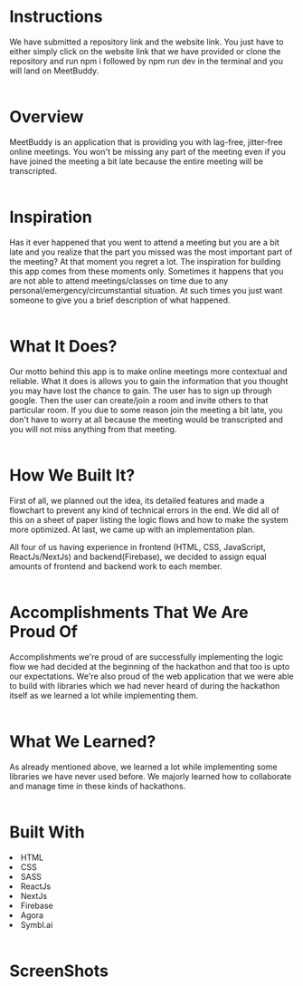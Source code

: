 <h1>Instructions</h1>
We have submitted a repository link and the website link. You just have to either simply click on the website link that we have provided or clone the repository and run npm i followed by npm run dev in the terminal and you will land on MeetBuddy. 
<br></br>
<h1>Overview</h1>
MeetBuddy is an application that is providing you with lag-free, jitter-free online meetings. You won't be missing any part of the meeting even if you have joined the meeting a bit late because the entire meeting will be transcripted.
<br></br>
<h1>Inspiration</h1>
Has it ever happened that you went to attend a meeting but you are a bit late and you realize that the part you missed was the most important part of the meeting? At that moment you regret a lot. The inspiration for building this app comes from these moments only. Sometimes it happens that you are not able to attend meetings/classes on time due to any personal/emergency/circumstantial situation. At such times you just want someone to give you a brief description of what happened.
<br></br>
<h1>What It Does?</h1>
Our motto behind this app is to make online meetings more contextual and reliable. What it does is allows you to gain the information that you thought you may have lost the chance to gain.
The user has to sign up through google. Then the user can create/join a room and invite others to that particular room. If you due to some reason join the meeting a bit late, you don't have to worry at all because the meeting would be transcripted and you will not miss anything from that meeting.
<br></br>
<h1>How We Built It?</h1>
First of all, we planned out the idea, its detailed features and made a flowchart to prevent any kind of technical errors in the end. We did all of this on a sheet of paper listing the logic flows and how to make the system more optimized. At last, we came up with an implementation plan.

All four of us having experience in frontend (HTML, CSS, JavaScript, ReactJs/NextJs) and backend(Firebase), we decided to assign equal amounts of frontend and backend work to each member.
<br></br>
<h1>Accomplishments That We Are Proud Of</h1>
Accomplishments we're proud of are successfully implementing the logic flow we had decided at the beginning of the hackathon and that too is upto our expectations. We're also proud of the web application that we were able to build with libraries which we had never heard of during the hackathon itself as we learned a lot while implementing them.
<br></br>
<h1>What We Learned?</h1>
As already mentioned above, we learned a lot while implementing some libraries we have never used before. We majorly learned how to collaborate and manage time in these kinds of hackathons.
<br></br>
<h1>Built With</h1>
<li>HTML
<li>CSS
<li>SASS
<li>ReactJs
<li>NextJs
<li>Firebase
<li>Agora
<li>Symbl.ai
<br></br>
<h1>ScreenShots</h1>
